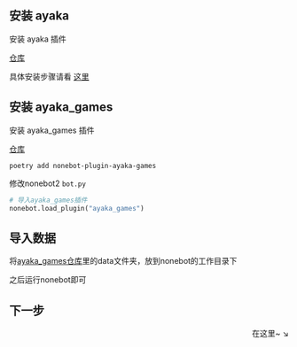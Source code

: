 ## 安装 ayaka

安装 ayaka 插件 

[仓库](https://github.com/bridgeL/nonebot-plugin-ayaka) 

具体安装步骤请看 [这里](../index.md#_1)

## 安装 ayaka_games

安装 ayaka_games 插件 

[仓库](https://github.com/bridgeL/nonebot-plugin-ayaka-games) 

`poetry add nonebot-plugin-ayaka-games`

修改nonebot2  `bot.py` 

```python
# 导入ayaka_games插件
nonebot.load_plugin("ayaka_games")
```

## 导入数据

将[ayaka_games仓库](https://github.com/bridgeL/nonebot-plugin-ayaka-games)里的data文件夹，放到nonebot的工作目录下

之后运行nonebot即可

## 下一步

<div align="right">
    在这里~ ↘
</div>

